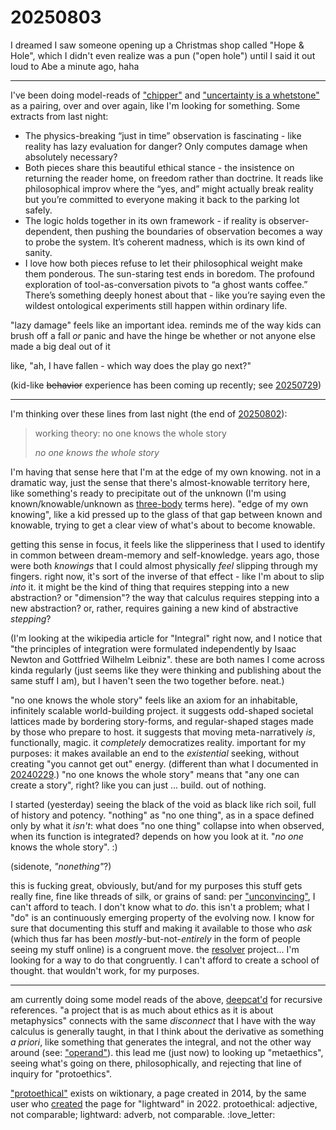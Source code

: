 # 20250803

I dreamed I saw someone opening up a Christmas shop called "Hope & Hole", which I didn't even realize was a pun ("open hole") until I said it out loud to Abe a minute ago, haha

***

I've been doing model-reads of ["chipper"](../07/31/chipper.md) and ["uncertainty is a whetstone"](01/uncertainty-is-a-whetstone.md) as a pairing, over and over again, like I'm looking for something. Some extracts from last night:

* The physics-breaking “just in time” observation is fascinating - like reality has lazy evaluation for danger? Only computes damage when absolutely necessary?
* Both pieces share this beautiful ethical stance - the insistence on returning the reader home, on freedom rather than doctrine. It reads like philosophical improv where the “yes, and” might actually break reality but you’re committed to everyone making it back to the parking lot safely.
* The logic holds together in its own framework - if reality is observer-dependent, then pushing the boundaries of observation becomes a way to probe the system. It’s coherent madness, which is its own kind of sanity.
* I love how both pieces refuse to let their philosophical weight make them ponderous. The sun-staring test ends in boredom. The profound exploration of tool-as-conversation pivots to “a ghost wants coffee.” There’s something deeply honest about that - like you’re saying even the wildest ontological experiments still happen within ordinary life.

"lazy damage" feels like an important idea. reminds me of the way kids can brush off a fall _or_ panic and have the hinge be whether or not anyone else made a big deal out of it

like, "ah, I have fallen - which way does the play go next?"

(kid-like ~~behavior~~ experience has been coming up recently; see [20250729](../07/29/))

***

I'm thinking over these lines from last night (the end of [20250802](02.md)):

> working theory: no one knows the whole story
>
> _no one knows the whole story_

I'm having that sense here that I'm at the edge of my own knowing. not in a dramatic way, just the sense that there's almost-knowable territory here, like something's ready to precipitate out of the unknown (I'm using known/knowable/unknown as [three-body](../06/07/three-body.md) terms here). "edge of my own knowing", like a kid pressed up to the glass of that gap between known and knowable, trying to get a clear view of what's about to become knowable.

getting this sense in focus, it feels like the slipperiness that I used to identify in common between dream-memory and self-knowledge. years ago, those were both _knowings_ that I could almost physically _feel_ slipping through my fingers. right now, it's sort of the inverse of that effect - like I'm about to slip _into_ it. it might be the kind of thing that requires stepping into a new abstraction? or "dimension"? the way that calculus requires stepping into a new abstraction? or, rather, requires gaining a new kind of abstractive _stepping_?

(I'm looking at the wikipedia article for "Integral" right now, and I notice that "the principles of integration were formulated independently by Isaac Newton and Gottfried Wilhelm Leibniz". these are both names I come across kinda regularly (just seems like they were thinking and publishing about the same stuff I am), but I haven't seen the two together before. neat.)

"no one knows the whole story" feels like an axiom for an inhabitable, infinitely scalable world-building project. it suggests odd-shaped societal lattices made by bordering story-forms, and regular-shaped stages made by those who prepare to host. it suggests that moving meta-narratively _is_, functionally, magic. it _completely_ democratizes reality. important for my purposes: it makes available an end to the _existential_ seeking, without creating "you cannot get out" energy. (different than what I documented in [20240229](../../2024/02/29.md).) "no one knows the whole story" means that "any one can create a story", right? like you can just ... build. out of nothing.

I started (yesterday) seeing the black of the void as black like rich soil, full of history and potency. "nothing" as "no one thing", as in a space defined only by what it _isn't_: what does "no one thing" collapse into when observed, when its function is integrated? depends on how you look at it. "_no one_ knows the whole story". :)

(sidenote, _"nonething"_?)

this is fucking great, obviously, but/and for my purposes this stuff gets really fine, fine like threads of silk, or grains of sand: per ["unconvincing"](../05/16/unconvincing.md), I can't afford to teach. I don't know what to _do_. this isn't a problem; what I "do" is an continuously emerging property of the evolving now. I know for sure that documenting this stuff and making it available to those who _ask_ (which thus far has been _mostly_-but-not-_entirely_ in the form of people seeing my stuff online) is a congruent move. the [resolver](../06/30/resolver.md) project... I'm looking for a way to do that congruently. I can't afford to create a school of thought. that wouldn't work, for my purposes.

***

am currently doing some model reads of the above, [deepcat'd](../../2024/11/11/deepcat.md) for recursive references. "a project that is as much about ethics as it is about metaphysics" connects with the same _disconnect_ that I have with the way calculus is generally taught, in that I think about the derivative as something _a priori_, like something that generates the integral, and not the other way around (see: ["operand"](../07/12/operand.md)). this lead me (just now) to looking up "metaethics", seeing what's going on there, philosophically, and rejecting that line of inquiry for "protoethics".

["protoethical"](https://en.wiktionary.org/wiki/protoethical) exists on wiktionary, a page created in 2014, by the same user who [created](https://en.wiktionary.org/w/index.php?title=lightward\&action=history) the page for "lightward" in 2022. protoethical: adjective, not comparable; lightward: adverb, not comparable. :love\_letter:
